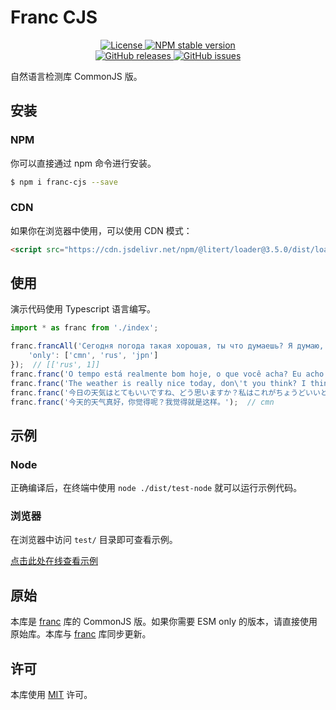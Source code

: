 # Franc CJS

<p align="center">
    <a href="https://github.com/maiyun/franc-cjs/blob/master/LICENSE">
        <img alt="License" src="https://img.shields.io/github/license/maiyun/franc-cjs?color=blue" />
    </a>
    <a href="https://www.npmjs.com/package/franc-cjs">
        <img alt="NPM stable version" src="https://img.shields.io/npm/v/franc-cjs?color=brightgreen&logo=npm" />
    </a><br>
    <a href="https://github.com/maiyun/franc-cjs/releases">
        <img alt="GitHub releases" src="https://img.shields.io/github/v/release/maiyun/franc-cjs?color=brightgreen&logo=github" />
    </a>
    <a href="https://github.com/maiyun/franc-cjs/issues">
        <img alt="GitHub issues" src="https://img.shields.io/github/issues/maiyun/franc-cjs?color=blue&logo=github" />
    </a>
</p>

自然语言检测库 CommonJS 版。

## 安装

### NPM

你可以直接通过 npm 命令进行安装。

```sh
$ npm i franc-cjs --save
```

### CDN

如果你在浏览器中使用，可以使用 CDN 模式：

```html
<script src="https://cdn.jsdelivr.net/npm/@litert/loader@3.5.0/dist/loader.min.js?path=index&npm={'franc-cjs':'6.1.0-patch.2'}"></script>
```

## 使用

演示代码使用 Typescript 语言编写。

```typescript
import * as franc from './index';

franc.francAll('Сегодня погода такая хорошая, ты что думаешь? Я думаю, что просто так.', {
    'only': ['cmn', 'rus', 'jpn']
});  // [['rus', 1]]
franc.franc('O tempo está realmente bom hoje, o que você acha? Eu acho que é isso.');  // por
franc.franc('The weather is really nice today, don\'t you think? I think it\'s just perfect.');  // eng
franc.franc('今日の天気はとてもいいですね、どう思いますか？私はこれがちょうどいいと思います。');  // jpn
franc.franc('今天的天气真好，你觉得呢？我觉得就是这样。');  // cmn
```

## 示例

### Node

正确编译后，在终端中使用 `node ./dist/test-node` 就可以运行示例代码。

### 浏览器

在浏览器中访问 `test/` 目录即可查看示例。

[点击此处在线查看示例](https://maiyun.github.io/franc-cjs/test/)

## 原始

本库是 [franc](https://github.com/wooorm/franc) 库的 CommonJS 版。如果你需要 ESM only 的版本，请直接使用原始库。本库与 [franc](https://github.com/wooorm/franc) 库同步更新。

## 许可

本库使用 [MIT](../LICENSE) 许可。